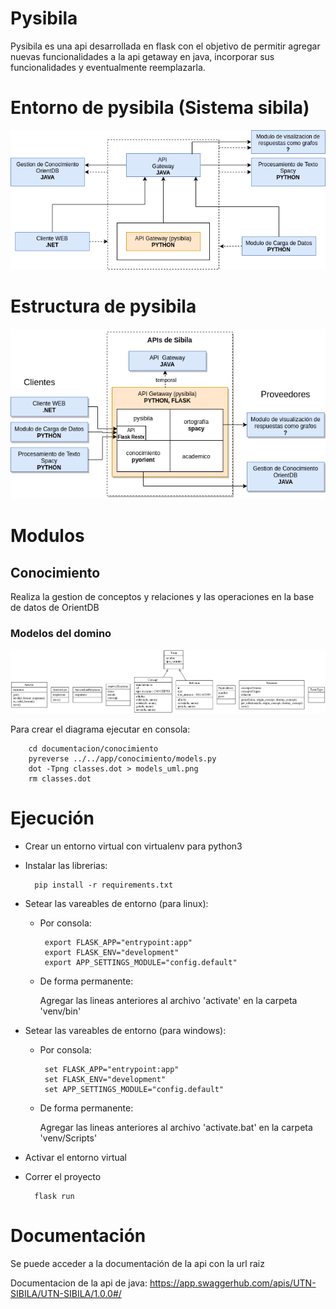 # Pysibila

Pysibila es una api desarrollada en flask con el objetivo de permitir agregar nuevas funcionalidades a la api getaway en java, incorporar sus funcionalidades y eventualmente reemplazarla.

# Entorno de pysibila (Sistema sibila)
![alt text](/documentacion/estructura_sibila.png)
# Estructura de pysibila
![alt text](/documentacion/estructura_pysibila.png)

# Modulos
## Conocimiento
Realiza la gestion de conceptos y relaciones y las
operaciones en la base de datos de OrientDB
### Modelos del domino
![alt text](/documentacion/conocimiento/models_uml.png)

Para crear el diagrama ejecutar en consola:

        cd documentacion/conocimiento
        pyreverse ../../app/conocimiento/models.py
        dot -Tpng classes.dot > models_uml.png
        rm classes.dot
    
# Ejecución 

- Crear un entorno virtual con virtualenv para python3

- Instalar las librerias: 

        pip install -r requirements.txt

- Setear las vareables de entorno (para linux):

    -  Por consola:

            export FLASK_APP="entrypoint:app"
            export FLASK_ENV="development"
            export APP_SETTINGS_MODULE="config.default"

    - De forma permanente: 

         Agregar las lineas anteriores al archivo 'activate' en la carpeta 'venv/bin'

- Setear las vareables de entorno (para windows):

    -  Por consola:

            set FLASK_APP="entrypoint:app"
            set FLASK_ENV="development"
            set APP_SETTINGS_MODULE="config.default"

    - De forma permanente: 

         Agregar las lineas anteriores al archivo 'activate.bat' en la carpeta 'venv/Scripts'

- Activar el entorno virtual

- Correr el proyecto

        flask run


# Documentación
Se puede acceder a la documentación de la api con la url raiz

Documentacion de la api de java:
https://app.swaggerhub.com/apis/UTN-SIBILA/UTN-SIBILA/1.0.0#/


